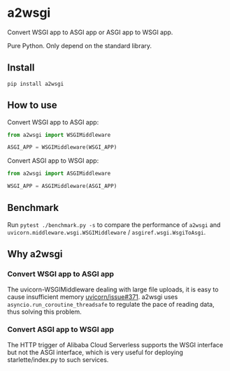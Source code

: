 # a2wsgi

Convert WSGI app to ASGI app or ASGI app to WSGI app.

Pure Python. Only depend on the standard library.

## Install

```
pip install a2wsgi
```

## How to use

Convert WSGI app to ASGI app:

```python
from a2wsgi import WSGIMiddleware

ASGI_APP = WSGIMiddleware(WSGI_APP)
```

Convert ASGI app to WSGI app:

```python
from a2wsgi import ASGIMiddleware

WSGI_APP = ASGIMiddleware(ASGI_APP)
```

## Benchmark

Run `pytest ./benchmark.py -s` to compare the performance of `a2wsgi` and `uvicorn.middleware.wsgi.WSGIMiddleware` / `asgiref.wsgi.WsgiToAsgi`.

## Why a2wsgi

### Convert WSGI app to ASGI app

The uvicorn-WSGIMiddleware dealing with large file uploads, it is easy to cause insufficient memory [uvicorn/issue#371](https://github.com/encode/uvicorn/issues/371). a2wsgi uses `asyncio.run_coroutine_threadsafe` to regulate the pace of reading data, thus solving this problem.

### Convert ASGI app to WSGI app

The HTTP trigger of Alibaba Cloud Serverless supports the WSGI interface but not the ASGI interface, which is very useful for deploying starlette/index.py to such services.
